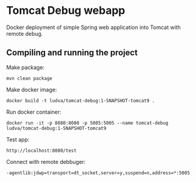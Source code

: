 # Tomcat Debug webapp

Docker deployment of simple Spring web application into Tomcat with remote debug.

## Compiling and running the project

Make package:

    mvn clean package

Make docker image:

    docker build -t ludva/tomcat-debug:1-SNAPSHOT-tomcat9 .

Run docker container:

    docker run -it -p 8080:8080 -p 5005:5005 --name tomcat-debug ludva/tomcat-debug:1-SNAPSHOT-tomcat9

Test app:

    http://localhost:8080/test

Connect with remote debbuger:

    -agentlib:jdwp=transport=dt_socket,server=y,suspend=n,address=*:5005

